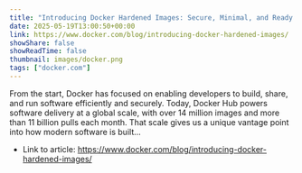```yaml
---
title: "Introducing Docker Hardened Images: Secure, Minimal, and Ready for Production"
date: 2025-05-19T13:00:50+00:00
link: https://www.docker.com/blog/introducing-docker-hardened-images/
showShare: false
showReadTime: false
thumbnail: images/docker.png
tags: ["docker.com"]
---
```

From the start, Docker has focused on enabling developers to build, share, and run software efficiently and securely. Today, Docker Hub powers software delivery at a global scale, with over 14 million images and more than 11 billion pulls each month. That scale gives us a unique vantage point into how modern software is built...

- Link to article: https://www.docker.com/blog/introducing-docker-hardened-images/